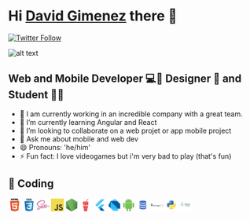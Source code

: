 # Hi [David Gimenez][website] there 👋

[![Twitter Follow](https://img.shields.io/twitter/follow/alejandrogmn?color=1DA1f2&logo=twitter&style=for-the-badge)](https://twiter.com/alejandrogmn)

![alt text](https://media.giphy.com/media/NHvv0Bo3oGq1eTBDd1/giphy.gif)

## Web and Mobile Developer 💻📱 Designer 🎨 and Student 🧑‍🎓

- 🔭 I am currently working in an incredible company with a great team.
- 🌱 I’m currently learning Angular and React
- 👯 I’m looking to collaborate on a web projet or app mobile project
- 💬 Ask me about mobile and web dev
- 😄 Pronouns: 'he/him'
- ⚡ Fun fact: I love videogames but i'm very bad to play (that's fun)


## 🚀 Coding

[<img align="left" alt="HTML5" width="26px" style="margin-right: 3px" src="https://raw.githubusercontent.com/github/explore/80688e429a7d4ef2fca1e82350fe8e3517d3494d/topics/html/html.png" />][website]

[<img align="left" alt="CSS3" width="26px" style="margin-right: 3px" src="https://raw.githubusercontent.com/github/explore/80688e429a7d4ef2fca1e82350fe8e3517d3494d/topics/css/css.png" />][website]

[<img align="left" alt="sass" width="26px" style="margin-right: 3px" src="https://raw.githubusercontent.com/github/explore/80688e429a7d4ef2fca1e82350fe8e3517d3494d/topics/sass/sass.png" />][website]

[<img align="left" alt="JavaScript" width="26px" style="margin-right: 3px" src="https://raw.githubusercontent.com/github/explore/80688e429a7d4ef2fca1e82350fe8e3517d3494d/topics/javascript/javascript.png" />][website]

[<img align="left" alt="nodejs" width="26px" style="margin-right: 3px" src="https://raw.githubusercontent.com/github/explore/80688e429a7d4ef2fca1e82350fe8e3517d3494d/topics/nodejs/nodejs.png" />][website]

[<img align="left" alt="gulp" width="26px" style="margin-right: 3px" src="https://raw.githubusercontent.com/github/explore/80688e429a7d4ef2fca1e82350fe8e3517d3494d/topics/gulp/gulp.png" />][website]

[<img align="left" alt="flutter" width="26px" style="margin-right: 3px" src="https://raw.githubusercontent.com/github/explore/80688e429a7d4ef2fca1e82350fe8e3517d3494d/topics/flutter/flutter.png" />][website]

[<img align="left" alt="dart" width="26px" style="margin-right: 3px" src="https://raw.githubusercontent.com/github/explore/80688e429a7d4ef2fca1e82350fe8e3517d3494d/topics/dart/dart.png" />][website]

[<img align="left" alt="android" width="26px" style="margin-right: 3px" src="https://raw.githubusercontent.com/github/explore/80688e429a7d4ef2fca1e82350fe8e3517d3494d/topics/android/android.png" />][website]

[<img align="left" alt="sql" width="26px" style="margin-right: 3px" src="https://raw.githubusercontent.com/github/explore/80688e429a7d4ef2fca1e82350fe8e3517d3494d/topics/sql/sql.png" />][website]

[<img align="left" alt="mongodb" width="26px" style="margin-right: 3px" src="https://raw.githubusercontent.com/github/explore/80688e429a7d4ef2fca1e82350fe8e3517d3494d/topics/mongodb/mongodb.png" />][website]

[<img align="left" alt="python" width="26px" style="margin-right: 3px" src="https://raw.githubusercontent.com/github/explore/80688e429a7d4ef2fca1e82350fe8e3517d3494d/topics/python/python.png" />][website]

[<img align="left" alt="java" width="26px" style="margin-right: 3px" src="https://raw.githubusercontent.com/github/explore/80688e429a7d4ef2fca1e82350fe8e3517d3494d/topics/java/java.png" />][website]

<br/>

<!-- ---
##🎧 Spotify Playing
 -->

<!-- links -->
[website]:https://holasoydavid.com/
